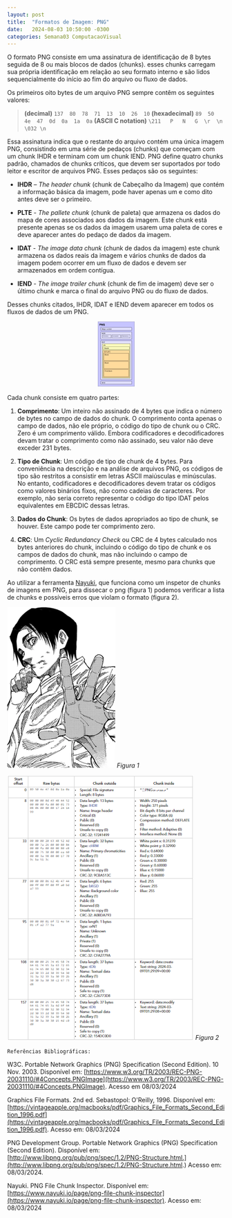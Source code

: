 ```yaml
---
layout: post
title:  "Formatos de Imagem: PNG"
date:   2024-08-03 10:50:00 -0300
categories: Semana03 ComputacaoVisual
---
```


O formato PNG consiste em uma assinatura de identificação de 8 bytes seguida de 8 ou mais blocos de dados (chunks). esses chunks carregam sua própria identificação em relação ao seu formato interno e são lidos sequencialmente do início ao fim do arquivo ou fluxo de dados.  

Os primeiros oito bytes de um arquivo PNG sempre contêm os seguintes valores:

>**(decimal)**   `137  80  78  71  13  10  26  10`
>**(hexadecimal)**    `89  50  4e  47  0d  0a  1a  0a`
>**(ASCII C notation)**    `\211   P   N   G  \r  \n \032 \n`

Essa assinatura indica que o restante do arquivo contém uma única imagem PNG, consistindo em uma série de pedaços (chunks) que começam com um chunk IHDR e terminam com um chunk IEND.
PNG define quatro chunks padrão, chamados de chunks críticos, que devem ser suportados por todo leitor e escritor de arquivos PNG. Esses pedaços são os seguintes:

* **IHDR** – _The header chunk_ (chunk de Cabeçalho da Imagem) que contém a informação básica da imagem, pode haver apenas um e como dito antes deve ser o primeiro.  

* **PLTE** - _The pallete chunk_ (chunk de paleta) que armazena os dados do mapa de cores associados aos dados da imagem. Este chunk está presente apenas se os dados da imagem usarem uma paleta de cores e deve aparecer antes do pedaço de dados da imagem.  

* **IDAT** - _The image data chunk_ (chunk de dados da imagem) este chunk armazena os dados reais da imagem e vários chunks de dados da imagem podem ocorrer em um fluxo de dados e devem ser armazenados em ordem contígua.
* **IEND** - _The image trailer chunk_ (chunk de fim de imagem) deve ser o último chunk e marca o final do arquivo PNG ou do fluxo de dados.  

Desses chunks citados, IHDR, IDAT e IEND devem aparecer em todos os fluxos de dados de um PNG.

<div align="center">

![formato-imagem-png](../_images/post_semana03/png-file-format.png)

</div>

Cada chunk consiste em quatro partes:  

1. **Comprimento**: Um inteiro não assinado de 4 bytes que indica o número de bytes no campo de dados do chunk. O comprimento conta apenas o campo de dados, não ele próprio, o código do tipo de chunk ou o CRC. Zero é um comprimento válido. Embora codificadores e decodificadores devam tratar o comprimento como não assinado, seu valor não deve exceder 231 bytes.  

2. **Tipo de Chunk**: Um código de tipo de chunk de 4 bytes. Para conveniência na descrição e na análise de arquivos PNG, os códigos de tipo são restritos a consistir em letras ASCII maiúsculas e minúsculas. No entanto, codificadores e decodificadores devem tratar os códigos como valores binários fixos, não como cadeias de caracteres. Por exemplo, não seria correto representar o código do tipo IDAT pelos equivalentes em EBCDIC dessas letras.  

3. **Dados do Chunk**: Os bytes de dados apropriados ao tipo de chunk, se houver. Este campo pode ter comprimento zero.  

4. **CRC**: Um _Cyclic Redundancy Check_ ou CRC de 4 bytes calculado nos bytes anteriores do chunk, incluindo o código do tipo de chunk e os campos de dados do chunk, mas não incluindo o campo de comprimento. O CRC está sempre presente, mesmo para chunks que não contêm dados.  

Ao utilizar a ferramenta [Nayuki](https://www.nayuki.io/page/png-file-chunk-inspector), que funciona como um inspetor de chunks de imagens em PNG, para dissecar o png (figura 1) podemos verificar a lista de chunks e possíveis erros que violam o formato (figura 2).

![Yuta-example-img](../_images/post_semana03/Yuta_image.png)
_Figura 1_

![Nayuki-result-table](../_images/post_semana03/Nayuki-result-table.png)
_Figura 2_

`Referências Bibliográficas:`  

W3C. Portable Network Graphics (PNG) Specification (Second Edition). 10 Nov. 2003. Disponível em: [https://www.w3.org/TR/2003/REC-PNG-20031110/#4Concepts.PNGImage](https://www.w3.org/TR/2003/REC-PNG-20031110/#4Concepts.PNGImage). Acesso em 08/03/2024

Graphics File Formats. 2nd ed. Sebastopol: O'Reilly, 1996. Disponível em: [https://vintageapple.org/macbooks/pdf/Graphics_File_Formats_Second_Edition_1996.pdf](https://vintageapple.org/macbooks/pdf/Graphics_File_Formats_Second_Edition_1996.pdf). Acesso em: 08/03/2024

PNG Development Group. Portable Network Graphics (PNG) Specification (Second Edition). Disponível em: [http://www.libpng.org/pub/png/spec/1.2/PNG-Structure.html.](http://www.libpng.org/pub/png/spec/1.2/PNG-Structure.html.) Acesso em: 08/03/2024.

Nayuki. PNG File Chunk Inspector. Disponível em: [https://www.nayuki.io/page/png-file-chunk-inspector](https://www.nayuki.io/page/png-file-chunk-inspector). Acesso em: 08/03/2024
